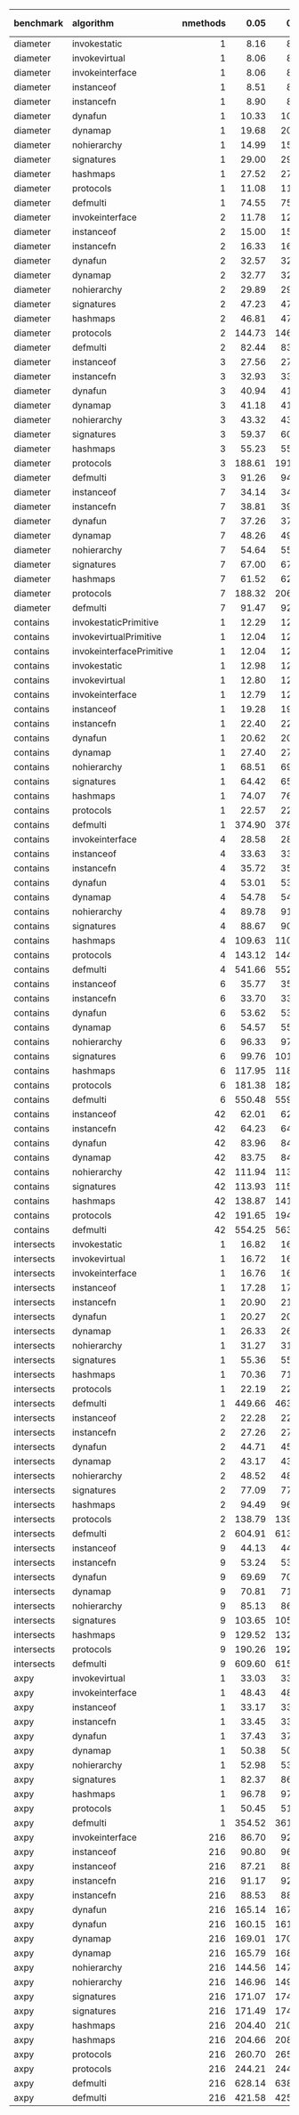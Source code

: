 |benchmark  |algorithm                | nmethods|   0.05|   0.50|   0.95|   mean| overhead 0.05| overhead 0.50| overhead 0.95| overhead mean| ns per op| overhead ns per op|
|:----------|:------------------------|--------:|------:|------:|------:|------:|-------------:|-------------:|-------------:|-------------:|---------:|------------------:|
|diameter   |invokestatic             |        1|   8.16|   8.21|   8.27|   8.22|         -0.01|          0.00|          0.00|          0.00|      7.84|              -0.30|
|diameter   |invokevirtual            |        1|   8.06|   8.09|   8.10|   8.08|         -0.01|         -0.01|         -0.01|         -0.01|      7.71|              -0.43|
|diameter   |invokeinterface          |        1|   8.06|   8.09|   8.09|   8.08|         -0.01|         -0.01|         -0.01|         -0.01|      7.70|              -0.43|
|diameter   |instanceof               |        1|   8.51|   8.53|   8.55|   8.53|          0.00|          0.00|          0.00|          0.00|      8.14|               0.00|
|diameter   |instancefn               |        1|   8.90|   8.92|   8.97|   8.94|          0.01|          0.01|          0.01|          0.01|      8.52|               0.38|
|diameter   |dynafun                  |        1|  10.33|  10.37|  10.41|  10.37|          0.03|          0.03|          0.03|          0.03|      9.89|               1.75|
|diameter   |dynamap                  |        1|  19.68|  20.20|  20.37|  20.12|          0.17|          0.17|          0.17|          0.17|     19.19|              11.05|
|diameter   |nohierarchy              |        1|  14.99|  15.08|  15.12|  15.05|          0.10|          0.10|          0.10|          0.10|     14.36|               6.22|
|diameter   |signatures               |        1|  29.00|  29.82|  30.11|  29.59|          0.31|          0.32|          0.32|          0.31|     28.22|              20.09|
|diameter   |hashmaps                 |        1|  27.52|  27.93|  28.15|  27.85|          0.29|          0.29|          0.29|          0.29|     26.56|              18.43|
|diameter   |protocols                |        1|  11.08|  11.12|  11.13|  11.11|          0.04|          0.04|          0.04|          0.04|     10.59|               2.46|
|diameter   |defmulti                 |        1|  74.55|  75.60|  76.79|  75.67|          1.00|          1.00|          1.00|          1.00|     72.17|              64.03|
|diameter   |invokeinterface          |        2|  11.78|  12.03|  12.08|  11.98|         -0.05|         -0.04|         -0.05|         -0.05|     11.42|              -2.99|
|diameter   |instanceof               |        2|  15.00|  15.06|  15.33|  15.12|          0.00|          0.00|          0.00|          0.00|     14.41|               0.00|
|diameter   |instancefn               |        2|  16.33|  16.35|  16.46|  16.41|          0.02|          0.02|          0.02|          0.02|     15.65|               1.24|
|diameter   |dynafun                  |        2|  32.57|  32.70|  33.06|  32.81|          0.26|          0.26|          0.26|          0.26|     31.29|              16.87|
|diameter   |dynamap                  |        2|  32.77|  32.97|  33.12|  32.94|          0.26|          0.26|          0.26|          0.26|     31.42|              17.00|
|diameter   |nohierarchy              |        2|  29.89|  29.96|  30.05|  29.97|          0.22|          0.22|          0.21|          0.22|     28.58|              14.17|
|diameter   |signatures               |        2|  47.23|  47.73|  48.53|  47.88|          0.48|          0.48|          0.48|          0.48|     45.66|              31.25|
|diameter   |hashmaps                 |        2|  46.81|  47.60|  47.84|  47.34|          0.47|          0.47|          0.47|          0.47|     45.15|              30.73|
|diameter   |protocols                |        2| 144.73| 146.26| 146.69| 145.79|          1.92|          1.91|          1.90|          1.91|    139.03|             124.62|
|diameter   |defmulti                 |        2|  82.44|  83.63|  84.53|  83.58|          1.00|          1.00|          1.00|          1.00|     79.71|              65.30|
|diameter   |instanceof               |        3|  27.56|  27.86|  27.87|  27.80|          0.00|          0.00|          0.00|          0.00|     26.51|               0.00|
|diameter   |instancefn               |        3|  32.93|  33.17|  33.96|  33.37|          0.08|          0.08|          0.09|          0.09|     31.83|               5.32|
|diameter   |dynafun                  |        3|  40.94|  41.21|  43.16|  41.72|          0.21|          0.20|          0.23|          0.21|     39.78|              13.27|
|diameter   |dynamap                  |        3|  41.18|  41.76|  41.81|  41.50|          0.21|          0.21|          0.21|          0.21|     39.58|              13.07|
|diameter   |nohierarchy              |        3|  43.32|  43.69|  44.32|  43.83|          0.25|          0.24|          0.25|          0.25|     41.80|              15.29|
|diameter   |signatures               |        3|  59.37|  60.24|  61.00|  60.14|          0.50|          0.49|          0.50|          0.50|     57.35|              30.84|
|diameter   |hashmaps                 |        3|  55.23|  55.63|  56.54|  55.88|          0.43|          0.42|          0.43|          0.43|     53.29|              26.78|
|diameter   |protocols                |        3| 188.61| 191.49| 192.28| 190.59|          2.53|          2.47|          2.49|          2.51|    181.76|             155.25|
|diameter   |defmulti                 |        3|  91.26|  94.05|  94.02|  92.69|          1.00|          1.00|          1.00|          1.00|     88.40|              61.89|
|diameter   |instanceof               |        7|  34.14|  34.68|  34.79|  34.65|          0.00|          0.00|          0.00|          0.00|     33.04|               0.00|
|diameter   |instancefn               |        7|  38.81|  39.07|  39.18|  39.03|          0.08|          0.08|          0.07|          0.08|     37.22|               4.18|
|diameter   |dynafun                  |        7|  37.26|  37.46|  37.64|  37.44|          0.05|          0.05|          0.05|          0.05|     35.71|               2.66|
|diameter   |dynamap                  |        7|  48.26|  49.04|  49.73|  48.93|          0.25|          0.25|          0.25|          0.25|     46.67|              13.62|
|diameter   |nohierarchy              |        7|  54.64|  55.41|  55.76|  55.18|          0.36|          0.36|          0.35|          0.35|     52.62|              19.58|
|diameter   |signatures               |        7|  67.00|  67.97|  68.20|  67.61|          0.57|          0.58|          0.56|          0.57|     64.48|              31.44|
|diameter   |hashmaps                 |        7|  61.52|  62.17|  62.96|  62.10|          0.48|          0.48|          0.47|          0.47|     59.22|              26.18|
|diameter   |protocols                |        7| 188.32| 206.08| 209.66| 201.83|          2.69|          2.98|          2.95|          2.87|    192.48|             159.43|
|diameter   |defmulti                 |        7|  91.47|  92.13|  94.16|  92.85|          1.00|          1.00|          1.00|          1.00|     88.55|              55.51|
|contains   |invokestaticPrimitive    |        1|  12.29|  12.32|  12.45|  12.36|          0.00|          0.00|          0.00|          0.00|     11.79|               0.00|
|contains   |invokevirtualPrimitive   |        1|  12.04|  12.05|  12.27|  12.13|          0.00|          0.00|          0.00|          0.00|     11.57|               0.00|
|contains   |invokeinterfacePrimitive |        1|  12.04|  12.05|  12.07|  12.05|          0.00|          0.00|          0.00|          0.00|     11.49|               0.00|
|contains   |invokestatic             |        1|  12.98|  12.99|  13.01|  13.00|         -0.02|         -0.02|         -0.02|         -0.02|     12.39|              -6.05|
|contains   |invokevirtual            |        1|  12.80|  12.82|  12.83|  12.81|         -0.02|         -0.02|         -0.02|         -0.02|     12.22|              -6.22|
|contains   |invokeinterface          |        1|  12.79|  12.80|  12.84|  12.83|         -0.02|         -0.02|         -0.02|         -0.02|     12.24|              -6.20|
|contains   |instanceof               |        1|  19.28|  19.34|  19.37|  19.33|          0.00|          0.00|          0.00|          0.00|     18.44|               0.00|
|contains   |instancefn               |        1|  22.40|  22.39|  22.55|  22.48|          0.01|          0.01|          0.01|          0.01|     21.44|               3.00|
|contains   |dynafun                  |        1|  20.62|  20.68|  20.78|  20.70|          0.00|          0.00|          0.00|          0.00|     19.75|               1.31|
|contains   |dynamap                  |        1|  27.40|  27.64|  27.83|  27.63|          0.02|          0.02|          0.02|          0.02|     26.35|               7.91|
|contains   |nohierarchy              |        1|  68.51|  69.94|  71.26|  69.95|          0.14|          0.14|          0.14|          0.14|     66.71|              48.27|
|contains   |signatures               |        1|  64.42|  65.59|  68.21|  66.13|          0.13|          0.13|          0.14|          0.13|     63.07|              44.63|
|contains   |hashmaps                 |        1|  74.07|  76.11|  77.00|  75.53|          0.15|          0.16|          0.16|          0.16|     72.03|              53.59|
|contains   |protocols                |        1|  22.57|  22.69|  22.73|  22.65|          0.01|          0.01|          0.01|          0.01|     21.60|               3.17|
|contains   |defmulti                 |        1| 374.90| 378.01| 381.11| 377.86|          1.00|          1.00|          1.00|          1.00|    360.35|             341.91|
|contains   |invokeinterface          |        4|  28.58|  28.60|  28.69|  28.64|         -0.01|         -0.01|         -0.01|         -0.01|     27.32|              -4.87|
|contains   |instanceof               |        4|  33.63|  33.68|  33.86|  33.75|          0.00|          0.00|          0.00|          0.00|     32.18|               0.00|
|contains   |instancefn               |        4|  35.72|  35.93|  36.04|  35.89|          0.00|          0.00|          0.00|          0.00|     34.22|               2.04|
|contains   |dynafun                  |        4|  53.01|  53.74|  53.81|  53.42|          0.04|          0.04|          0.04|          0.04|     50.94|              18.76|
|contains   |dynamap                  |        4|  54.78|  54.96|  55.82|  55.32|          0.04|          0.04|          0.04|          0.04|     52.76|              20.58|
|contains   |nohierarchy              |        4|  89.78|  91.06|  92.13|  91.00|          0.11|          0.11|          0.11|          0.11|     86.79|              54.61|
|contains   |signatures               |        4|  88.67|  90.18|  90.89|  89.84|          0.11|          0.11|          0.11|          0.11|     85.68|              53.50|
|contains   |hashmaps                 |        4| 109.63| 110.82| 114.23| 111.88|          0.15|          0.15|          0.15|          0.15|    106.70|              74.52|
|contains   |protocols                |        4| 143.12| 144.87| 145.11| 144.14|          0.22|          0.21|          0.21|          0.21|    137.46|             105.28|
|contains   |defmulti                 |        4| 541.66| 552.77| 557.28| 550.11|          1.00|          1.00|          1.00|          1.00|    524.63|             492.45|
|contains   |instanceof               |        6|  35.77|  35.78|  35.97|  35.87|          0.00|          0.00|          0.00|          0.00|     34.21|               0.00|
|contains   |instancefn               |        6|  33.70|  33.76|  33.97|  33.84|          0.00|          0.00|          0.00|          0.00|     32.27|              -1.94|
|contains   |dynafun                  |        6|  53.62|  53.85|  54.32|  53.95|          0.03|          0.03|          0.03|          0.03|     51.45|              17.24|
|contains   |dynamap                  |        6|  54.57|  55.05|  55.45|  55.03|          0.04|          0.04|          0.04|          0.04|     52.48|              18.27|
|contains   |nohierarchy              |        6|  96.33|  97.99|  98.85|  97.64|          0.12|          0.12|          0.12|          0.12|     93.12|              58.91|
|contains   |signatures               |        6|  99.76| 101.17| 102.89| 101.22|          0.12|          0.12|          0.13|          0.13|     96.53|              62.32|
|contains   |hashmaps                 |        6| 117.95| 118.97| 122.74| 120.24|          0.16|          0.16|          0.16|          0.16|    114.67|              80.45|
|contains   |protocols                |        6| 181.38| 182.84| 183.98| 182.76|          0.28|          0.28|          0.28|          0.28|    174.29|             140.08|
|contains   |defmulti                 |        6| 550.48| 559.73| 565.72| 558.09|          1.00|          1.00|          1.00|          1.00|    532.23|             498.02|
|contains   |instanceof               |       42|  62.01|  62.43|  62.54|  62.31|          0.00|          0.00|          0.00|          0.00|     59.42|               0.00|
|contains   |instancefn               |       42|  64.23|  64.50|  65.05|  64.63|          0.00|          0.00|          0.00|          0.00|     61.64|               2.21|
|contains   |dynafun                  |       42|  83.96|  84.43|  85.22|  84.64|          0.04|          0.04|          0.04|          0.04|     80.72|              21.30|
|contains   |dynamap                  |       42|  83.75|  84.35|  85.45|  84.62|          0.04|          0.04|          0.05|          0.04|     80.70|              21.28|
|contains   |nohierarchy              |       42| 111.94| 113.06| 120.42| 114.83|          0.10|          0.10|          0.11|          0.11|    109.51|              50.09|
|contains   |signatures               |       42| 113.93| 115.13| 116.93| 115.48|          0.11|          0.11|          0.11|          0.11|    110.13|              50.71|
|contains   |hashmaps                 |       42| 138.87| 141.30| 143.11| 141.00|          0.16|          0.16|          0.16|          0.16|    134.47|              75.05|
|contains   |protocols                |       42| 191.65| 194.22| 195.36| 193.88|          0.26|          0.26|          0.26|          0.26|    184.89|             125.47|
|contains   |defmulti                 |       42| 554.25| 563.81| 569.23| 562.09|          1.00|          1.00|          1.00|          1.00|    536.05|             476.63|
|intersects |invokestatic             |        1|  16.82|  16.82|  17.04|  16.87|          0.00|          0.00|          0.00|          0.00|     16.09|              -0.52|
|intersects |invokevirtual            |        1|  16.72|  16.76|  16.98|  16.81|          0.00|          0.00|          0.00|          0.00|     16.03|              -0.57|
|intersects |invokeinterface          |        1|  16.76|  16.79|  16.83|  16.80|          0.00|          0.00|          0.00|          0.00|     16.02|              -0.58|
|intersects |instanceof               |        1|  17.28|  17.42|  17.46|  17.41|          0.00|          0.00|          0.00|          0.00|     16.61|               0.00|
|intersects |instancefn               |        1|  20.90|  21.06|  21.31|  21.06|          0.01|          0.01|          0.01|          0.01|     20.08|               3.48|
|intersects |dynafun                  |        1|  20.27|  20.33|  20.42|  20.35|          0.01|          0.01|          0.01|          0.01|     19.41|               2.80|
|intersects |dynamap                  |        1|  26.33|  26.66|  26.98|  26.69|          0.02|          0.02|          0.02|          0.02|     25.45|               8.84|
|intersects |nohierarchy              |        1|  31.27|  31.50|  31.93|  31.61|          0.03|          0.03|          0.03|          0.03|     30.15|              13.54|
|intersects |signatures               |        1|  55.36|  55.73|  57.76|  56.52|          0.09|          0.09|          0.09|          0.09|     53.91|              37.30|
|intersects |hashmaps                 |        1|  70.36|  71.41|  72.87|  71.73|          0.12|          0.12|          0.13|          0.12|     68.41|              51.81|
|intersects |protocols                |        1|  22.19|  22.31|  22.35|  22.27|          0.01|          0.01|          0.01|          0.01|     21.23|               4.63|
|intersects |defmulti                 |        1| 449.66| 463.05| 456.09| 452.78|          1.00|          1.00|          1.00|          1.00|    431.80|             415.20|
|intersects |instanceof               |        2|  22.28|  22.33|  22.42|  22.35|          0.00|          0.00|          0.00|          0.00|     21.32|               0.00|
|intersects |instancefn               |        2|  27.26|  27.35|  27.48|  27.38|          0.01|          0.01|          0.01|          0.01|     26.11|               4.80|
|intersects |dynafun                  |        2|  44.71|  45.21|  45.42|  45.07|          0.04|          0.04|          0.04|          0.04|     42.98|              21.67|
|intersects |dynamap                  |        2|  43.17|  43.96|  44.01|  43.62|          0.04|          0.04|          0.04|          0.04|     41.60|              20.28|
|intersects |nohierarchy              |        2|  48.52|  48.82|  49.26|  48.89|          0.05|          0.04|          0.04|          0.04|     46.63|              25.31|
|intersects |signatures               |        2|  77.09|  77.75|  78.81|  77.97|          0.09|          0.09|          0.09|          0.09|     74.36|              53.05|
|intersects |hashmaps                 |        2|  94.49|  96.49|  98.00|  96.28|          0.12|          0.13|          0.13|          0.12|     91.82|              70.50|
|intersects |protocols                |        2| 138.79| 139.89| 140.97| 139.92|          0.20|          0.20|          0.20|          0.20|    133.44|             112.12|
|intersects |defmulti                 |        2| 604.91| 613.57| 623.58| 616.20|          1.00|          1.00|          1.00|          1.00|    587.65|             566.34|
|intersects |instanceof               |        9|  44.13|  44.39|  44.65|  44.39|          0.00|          0.00|          0.00|          0.00|     42.33|               0.00|
|intersects |instancefn               |        9|  53.24|  53.45|  54.22|  53.72|          0.02|          0.02|          0.02|          0.02|     51.23|               8.90|
|intersects |dynafun                  |        9|  69.69|  70.10|  70.55|  70.12|          0.05|          0.05|          0.04|          0.05|     66.87|              24.54|
|intersects |dynamap                  |        9|  70.81|  71.15|  71.80|  71.29|          0.05|          0.05|          0.05|          0.05|     67.99|              25.66|
|intersects |nohierarchy              |        9|  85.13|  86.11|  86.54|  85.90|          0.07|          0.07|          0.07|          0.07|     81.92|              39.59|
|intersects |signatures               |        9| 103.65| 105.23| 106.39| 105.16|          0.11|          0.11|          0.11|          0.11|    100.29|              57.96|
|intersects |hashmaps                 |        9| 129.52| 132.71| 135.95| 132.81|          0.15|          0.15|          0.16|          0.15|    126.66|              84.33|
|intersects |protocols                |        9| 190.26| 192.78| 193.44| 191.98|          0.26|          0.26|          0.26|          0.26|    183.08|             140.75|
|intersects |defmulti                 |        9| 609.60| 615.06| 620.25| 615.14|          1.00|          1.00|          1.00|          1.00|    586.64|             544.32|
|axpy       |invokevirtual            |        1|  33.03|  33.31|  33.63|  33.28|          0.00|          0.00|          0.00|          0.00|     31.74|              -0.07|
|axpy       |invokeinterface          |        1|  48.43|  48.71|  49.03|  48.71|          0.05|          0.05|          0.05|          0.05|     46.46|              14.65|
|axpy       |instanceof               |        1|  33.17|  33.54|  33.90|  33.35|          0.00|          0.00|          0.00|          0.00|     31.81|               0.00|
|axpy       |instancefn               |        1|  33.45|  33.57|  34.36|  33.85|          0.00|          0.00|          0.00|          0.00|     32.29|               0.48|
|axpy       |dynafun                  |        1|  37.43|  37.56|  38.40|  37.93|          0.01|          0.01|          0.01|          0.01|     36.17|               4.36|
|axpy       |dynamap                  |        1|  50.38|  50.77|  51.68|  51.03|          0.05|          0.05|          0.05|          0.05|     48.66|              16.85|
|axpy       |nohierarchy              |        1|  52.98|  53.53|  55.38|  53.92|          0.06|          0.06|          0.06|          0.06|     51.42|              19.61|
|axpy       |signatures               |        1|  82.37|  86.82|  87.26|  85.18|          0.15|          0.16|          0.16|          0.16|     81.24|              49.43|
|axpy       |hashmaps                 |        1|  96.78|  97.79| 101.73|  99.04|          0.20|          0.20|          0.20|          0.20|     94.46|              62.65|
|axpy       |protocols                |        1|  50.45|  51.06|  51.16|  50.81|          0.05|          0.05|          0.05|          0.05|     48.45|              16.64|
|axpy       |defmulti                 |        1| 354.52| 361.81| 365.76| 359.67|          1.00|          1.00|          1.00|          1.00|    343.01|             311.20|
|axpy       |invokeinterface          |      216|  86.70|  92.07| 103.22|  94.53|         -0.01|         -0.01|          0.01|          0.00|     90.15|               0.46|
|axpy       |instanceof               |      216|  90.80|  96.20|  97.67|  94.05|          0.00|          0.00|          0.00|          0.00|     89.69|               0.00|
|axpy       |instanceof               |      216|  87.21|  88.38|  89.40|  88.37|          0.00|          0.00|          0.00|          0.00|     84.27|               0.00|
|axpy       |instancefn               |      216|  91.17|  92.44|  93.23|  92.26|          0.00|         -0.01|         -0.01|          0.00|     87.98|              -1.71|
|axpy       |instancefn               |      216|  88.53|  88.37|  90.43|  89.54|          0.00|          0.00|          0.00|          0.00|     85.39|               1.12|
|axpy       |dynafun                  |      216| 165.14| 167.11| 174.68| 168.67|          0.14|          0.13|          0.14|          0.14|    160.86|              71.16|
|axpy       |dynafun                  |      216| 160.15| 161.91| 169.43| 164.00|          0.22|          0.22|          0.23|          0.22|    156.40|              72.12|
|axpy       |dynamap                  |      216| 169.01| 170.47| 173.12| 171.03|          0.15|          0.14|          0.14|          0.14|    163.11|              73.41|
|axpy       |dynamap                  |      216| 165.79| 168.24| 169.13| 167.38|          0.24|          0.24|          0.23|          0.23|    159.62|              75.35|
|axpy       |nohierarchy              |      216| 144.56| 147.76| 150.39| 147.85|          0.10|          0.10|          0.10|          0.10|    141.00|              51.31|
|axpy       |nohierarchy              |      216| 146.96| 149.64| 150.61| 148.77|          0.18|          0.18|          0.18|          0.18|    141.88|              57.60|
|axpy       |signatures               |      216| 171.07| 174.09| 175.79| 173.58|          0.15|          0.14|          0.14|          0.15|    165.54|              75.84|
|axpy       |signatures               |      216| 171.49| 174.33| 175.83| 173.68|          0.25|          0.26|          0.25|          0.25|    165.63|              81.36|
|axpy       |hashmaps                 |      216| 204.40| 210.45| 219.22| 212.13|          0.21|          0.21|          0.22|          0.22|    202.30|             112.61|
|axpy       |hashmaps                 |      216| 204.66| 208.20| 211.68| 208.12|          0.35|          0.36|          0.35|          0.35|    198.48|             114.20|
|axpy       |protocols                |      216| 260.70| 265.22| 272.35| 265.88|          0.32|          0.31|          0.32|          0.32|    253.57|             163.87|
|axpy       |protocols                |      216| 244.21| 244.94| 254.97| 249.75|          0.47|          0.46|          0.48|          0.48|    238.18|             153.90|
|axpy       |defmulti                 |      216| 628.14| 638.36| 641.01| 634.92|          1.00|          1.00|          1.00|          1.00|    605.51|             515.81|
|axpy       |defmulti                 |      216| 421.58| 425.34| 434.03| 427.40|          1.00|          1.00|          1.00|          1.00|    407.60|             323.33|
